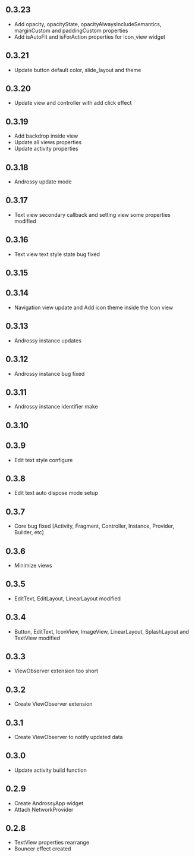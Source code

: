 ## 0.3.23

* Add opacity, opacityState, opacityAlwaysIncludeSemantics, marginCustom and paddingCustom
  properties
* Add isAutoFit and isForAction properties for icon_view widget

## 0.3.21

* Update button default color, slide_layout and theme

## 0.3.20

* Update view and controller with add click effect

## 0.3.19

* Add backdrop inside view
* Update all views properties
* Update activity properties

## 0.3.18

* Androssy update mode

## 0.3.17

* Text view secondary callback and setting view some properties modified

## 0.3.16

* Text view text style state bug fixed

## 0.3.15

## 0.3.14

* Navigation view update and Add icon theme inside the Icon view

## 0.3.13

* Androssy instance updates

## 0.3.12

* Androssy instance bug fixed

## 0.3.11

* Androssy instance identifier make

## 0.3.10

## 0.3.9

* Edit text style configure

## 0.3.8

* Edit text auto dispose mode setup

## 0.3.7

* Core bug fixed [Activity, Fragment, Controller, Instance, Provider, Builder, etc]

## 0.3.6

* Minimize views

## 0.3.5

* EditText, EditLayout, LinearLayout modified

## 0.3.4

* Button, EditText, IconView, ImageView, LinearLayout, SplashLayout and TextView modified

## 0.3.3

* ViewObserver extension too short

## 0.3.2

* Create ViewObserver extension

## 0.3.1

* Create ViewObserver to notify updated data

## 0.3.0

* Update activity build function

## 0.2.9

* Create AndrossyApp widget
* Attach NetworkProvider

## 0.2.8

* TextView properties rearrange
* Bouncer effect created